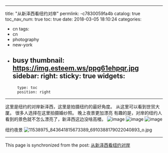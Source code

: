 
---
title: "从新泽西看纽约对岸"
permlink: -c7830059fa4b
catalog: true
toc_nav_num: true
toc: true
date: 2018-03-05 18:10:24
categories:
- cn
tags:
- cn
- photography
- new-york
- busy
thumbnail: https://img.esteem.ws/ppg61ehpqr.jpg
sidebar:
    right:
        sticky: true
widgets:
    -
        type: toc
        position: right
---


这里是纽约的对岸新泽西，这里是拍摄纽约的最好角度。
从这里可以看到世贸大厦。
很多人选择在这里拍摄婚纱照。
晚上夜景更加漂亮
有趣的是，对岸的纽约人看到的景色就不怎么漂亮了，新泽西这边没啥高楼。
![image](https://img.esteem.ws/ppg61ehpqr.jpg)
 ![image](https://img.esteem.ws/8y46klmu5q.jpg)
 ![image](https://img.esteem.ws/4xeu5z1l6q.jpg)

纽约夜景
![11538975_843641815673389_6910388179022040893_o.jpg](https://res.cloudinary.com/hpiynhbhq/image/upload/v1520273603/fy3umthvznqtiiellylq.jpg)


- - -

This page is synchronized from the post: [从新泽西看纽约对岸](https://steemit.com/@ericet/-c7830059fa4b)
